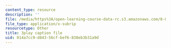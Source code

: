 ```yaml
---
content_type: resource
description: ''
file: /media/https%3A/open-learning-course-data-rc.s3.amazonaws.com/8-04-quantum-physics-i-spring-2016/014a7cc9d84356cfbef6838eb3b31a9d_BRFekCz4XQY.vtt
file_type: application/x-subrip
resourcetype: Other
title: 3play caption file
uid: 014a7cc9-d843-56cf-bef6-838eb3b31a9d
---
```

